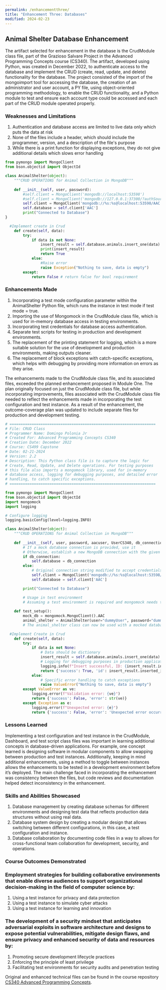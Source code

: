 ```yaml
---
permalink: /enhancementthree/
title: "Enhancement Three: Databases"
modified: 2024-02-23
---
```


## Animal Shelter Database Enhancement

The artifact selected for enhancement in the database is the CrudModule class file, part of the Grazioso Salvare Project in the Advanced Programming Concepts course (CS340). The artifact, developed using Python, was created in December 2022, to authenticate access to the database and implement the CRUD (create, read, update, and delete) functionality for the database. The project consisted of the import of the mongoimport tool for accessing the database, the creation of an administrator and user account, a PY file, using object-oriented programming methodology, to enable the CRUD functionality, and a Python module to test and ensure each account type could be accessed and each part of the CRUD module operated properly.


### Weaknesses and Limitations

1. Authentication and database access are limited to live data only which puts the data at risk
2. None of the files include a header, which should include the programmer, version, and a description of the file's purpose
3. While there is a print function for displaying exceptions, they do not give additional details which slows error handling


```python
from pymongo import MongoClient
from bson.objectid import ObjectId

class AnimalShelter(object):
    """CRUD OPERATIONS for Animal Collection in MongoDB"""
    
    def __init__(self, user, password):
        #self.client = MongoClient('mongodb://localhost:53598')
        #self.client = MongoClient('mongodb://127.0.0.1:37300/?authSource=AAC&compressors=disabled&gssapiServiceName=mongodb' % (user, password))
        self.client = MongoClient('mongodb://%s:%s@localhost:53598/AAC' % (aacuser, UserCS340))
        self.database = self.client['AAC']
        print("Connected to Database")
}

  #Implement create in Crud
    def create(self, data):
        try:
            if data is not None:
                insert_result = self.database.animals.insert_one(data) #data should be dictionary
                print(insert_result)
                return True
            else:
                #Raise error
                raise Exception("Nothing to save, data is empty")
        except:
            return False # return false for bool requirement
```


### Enhancements Made

1.	Incorporating a test mode configuration parameter within the AnimalShelter Python file, which runs the instance in test mode if test mode = true.
2.	Importing the use of Mongomock in the CrudModule class file, which is used for in-memory database access in testing environments.
3.	 Incorporating test credentials for database access authentication.
4.	Separate test scripts for testing in production and development environments.
5.	The replacement of the printing statement for logging, which is a more suitable solution for the use of development and production environments, making outputs cleaner.
6.	The replacement of block exceptions with catch-specific exceptions, which helps with debugging by providing more information on errors as they arise.

The enhancements made to the CrudModule class file, and its associated files, exceeded the planned enhancement proposed in Module One. The plan originally focused on just the CrudModule class file, but while incorporating improvements, files associated with the CrudModule class file needed to reflect the enhancements made in incorporating the test configuration and test instance. As a result of the enhancement, the outcome-coverage plan was updated to include separate files for production and development testing.  


```python
# ==================================================================
# File: CRUD Class 
# Programmer Name: Domingo Polonia Jr
# Created For: Advanced Programming Concepts CS340
# Creation Date: December 2022
# Course: CS499 Capstone
# Date: 02-21-2024
# Version: 2.2
# Description: This Python class file is to capture the logic for
# Create, Read, Update, and Delete operations. For testing purposes
# this file also imports a mongomock library, used for in-memory
# database access, logging for debugging purposes, and detailed error
# handling, to catch specific exceptions.
# ==================================================================

from pymongo import MongoClient
from bson.objectid import ObjectId
import mongomock
import logging

# Configure logging
logging.basicConfig(level=logging.INFO)

class AnimalShelter(object):
    """CRUD OPERATIONS for Animal Collection in MongoDB"""
    
    def __init__(self, user, password, aacuser, UserCS340, db_connection=None):
        # If a mock database connection is provided, use it
        # Otherwise, establish a new MongoDB connection with the given credentials
        if db_connection:
            self.database = db_connection
        else:
            # Original connection string modified to accept credentials
            self.client = MongoClient('mongodb://%s:%s@localhost:53598/AAC' % (aacuser, UserCS340))
            self.database = self.client['AAC']

        print("Connected to Database")

        # Usage in test environment
        # Assuming a test environment is required and mongomock needs to be used
        
    def test_setup():
        mock_db = mongomock.MongoClient().AAC
        animal_shelter = AnimalShelter(user="dummyUser", password="dummyPassword", aacuser="dummyAacuser", UserCS340="dummyUserCS340", db_connection=mock_db)
        # The animal_shelter class can now be used with a mocked database for testing

  #Implement Create in Crud
    def create(self, data):
        try:
            if data is not None:
                # Data should be dictionary
                insert_result = self.database.animals.insert_one(data) 
                # Logging for debugging purposes in production application
                logging.info(f"Insert successful, ID: {insert_result.inserted_id}")
                return {'success': True, 'id': insert_result.inserted_id}
            else:
                # Specific error handling to catch exceptions
                raise ValueError("Nothing to save, data is empty")
        except ValueError as ve:
            logging.error(f"Validation error: {ve}")
            return {'success': False, 'error': str(ve)}
        except Exception as e:
            logging.error(f"Unexpected error: {e}")
            return {'success': False, 'error': 'Unexpected error occurred'}
```


### Lessons Learned

Implementing a test configuration and test instance in the CrudModule, Dashboard, and test script class files was important in learning additional concepts in database-driven applications. For example, one concept learned is designing software in modular components to allow swapping between production and test instances. Additionally, keeping in mind additional enhancements, using a method to toggle between instances allows the enhancements to be tested in a development environment before it’s deployed. The main challenge faced in incorporating the enhancement was consistency between the files, but code reviews and documentation helped detect inconsistency in the enhancement. 


### Skills and Abilities Showcased

1.	Database management by creating database schemas for different environments and designing test data that reflects production data structures without using real data.
2.	Database system design by creating a modular design that allows switching between different configurations, in this case, a test configuration and instance.
3.	Database collaboration by documenting code files in a way to allows for cross-functional team collaboration for development, security, and operations.


### Course Outcomes Demonstrated

### Employment strategies for building collaborative environments that enable diverse audiences to support organizational decision-making in the field of computer science by:

1.	Using a test instance for privacy and data protection
2.	Using a test instance to simulate cyber attacks
3.	Using a test instance for learning and innovation

### The development of a security mindset that anticipates adversarial exploits in software architecture and designs to expose potential vulnerabilities, mitigate design flaws, and ensure privacy and enhanced security of data and resources by:

1.	Promoting secure development lifecycle practices
2.	Enforcing the principle of least privilege
3.	Facilitating test environments for security audits and penetration testing

Original and enhanced technical files can be found in the course repository [CS340 Advanced Programming Concepts](https://github.com/dpoloniajr/CS-340-Advanced-Programming-Concepts/tree/main).
